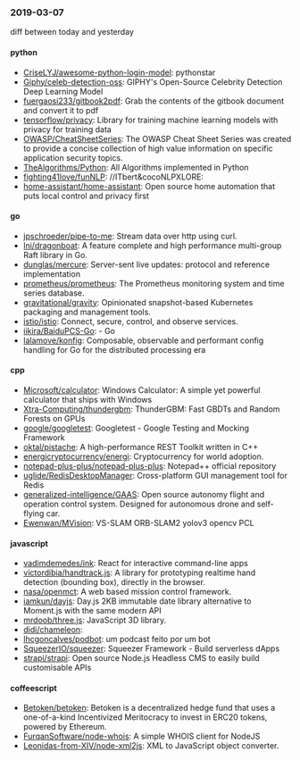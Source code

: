 ### 2019-03-07
diff between today and yesterday

#### python
* [CriseLYJ/awesome-python-login-model](https://github.com/CriseLYJ/awesome-python-login-model): pythonstar
* [Giphy/celeb-detection-oss](https://github.com/Giphy/celeb-detection-oss): GIPHY's Open-Source Celebrity Detection Deep Learning Model
* [fuergaosi233/gitbook2pdf](https://github.com/fuergaosi233/gitbook2pdf): Grab the contents of the gitbook document and convert it to pdf
* [tensorflow/privacy](https://github.com/tensorflow/privacy): Library for training machine learning models with privacy for training data
* [OWASP/CheatSheetSeries](https://github.com/OWASP/CheatSheetSeries): The OWASP Cheat Sheet Series was created to provide a concise collection of high value information on specific application security topics.
* [TheAlgorithms/Python](https://github.com/TheAlgorithms/Python): All Algorithms implemented in Python
* [fighting41love/funNLP](https://github.com/fighting41love/funNLP): //ITbert&cocoNLPXLORE:
* [home-assistant/home-assistant](https://github.com/home-assistant/home-assistant):  Open source home automation that puts local control and privacy first

#### go
* [jpschroeder/pipe-to-me](https://github.com/jpschroeder/pipe-to-me): Stream data over http using curl.
* [lni/dragonboat](https://github.com/lni/dragonboat): A feature complete and high performance multi-group Raft library in Go.
* [dunglas/mercure](https://github.com/dunglas/mercure): Server-sent live updates: protocol and reference implementation
* [prometheus/prometheus](https://github.com/prometheus/prometheus): The Prometheus monitoring system and time series database.
* [gravitational/gravity](https://github.com/gravitational/gravity): Opinionated snapshot-based Kubernetes packaging and management tools.
* [istio/istio](https://github.com/istio/istio): Connect, secure, control, and observe services.
* [iikira/BaiduPCS-Go](https://github.com/iikira/BaiduPCS-Go):  - Go
* [lalamove/konfig](https://github.com/lalamove/konfig): Composable, observable and performant config handling for Go for the distributed processing era

#### cpp
* [Microsoft/calculator](https://github.com/Microsoft/calculator): Windows Calculator: A simple yet powerful calculator that ships with Windows
* [Xtra-Computing/thundergbm](https://github.com/Xtra-Computing/thundergbm): ThunderGBM: Fast GBDTs and Random Forests on GPUs
* [google/googletest](https://github.com/google/googletest): Googletest - Google Testing and Mocking Framework
* [oktal/pistache](https://github.com/oktal/pistache): A high-performance REST Toolkit written in C++
* [energicryptocurrency/energi](https://github.com/energicryptocurrency/energi): Cryptocurrency for world adoption.
* [notepad-plus-plus/notepad-plus-plus](https://github.com/notepad-plus-plus/notepad-plus-plus): Notepad++ official repository
* [uglide/RedisDesktopManager](https://github.com/uglide/RedisDesktopManager):  Cross-platform GUI management tool for Redis
* [generalized-intelligence/GAAS](https://github.com/generalized-intelligence/GAAS): Open source autonomy flight and operation control system. Designed for autonomous drone and self-flying car.
* [Ewenwan/MVision](https://github.com/Ewenwan/MVision):   VS-SLAM ORB-SLAM2  yolov3  opencv PCL  

#### javascript
* [vadimdemedes/ink](https://github.com/vadimdemedes/ink):  React for interactive command-line apps
* [victordibia/handtrack.js](https://github.com/victordibia/handtrack.js): A library for prototyping realtime hand detection (bounding box), directly in the browser.
* [nasa/openmct](https://github.com/nasa/openmct): A web based mission control framework.
* [iamkun/dayjs](https://github.com/iamkun/dayjs):  Day.js 2KB immutable date library alternative to Moment.js with the same modern API
* [mrdoob/three.js](https://github.com/mrdoob/three.js): JavaScript 3D library.
* [didi/chameleon](https://github.com/didi/chameleon):  
* [lhcgoncalves/podbot](https://github.com/lhcgoncalves/podbot): um podcast feito por um bot 
* [SqueezerIO/squeezer](https://github.com/SqueezerIO/squeezer): Squeezer Framework - Build serverless dApps
* [strapi/strapi](https://github.com/strapi/strapi):  Open source Node.js Headless CMS to easily build customisable APIs

#### coffeescript
* [Betoken/betoken](https://github.com/Betoken/betoken): Betoken is a decentralized hedge fund that uses a one-of-a-kind Incentivized Meritocracy to invest in ERC20 tokens, powered by Ethereum.
* [FurqanSoftware/node-whois](https://github.com/FurqanSoftware/node-whois): A simple WHOIS client for NodeJS
* [Leonidas-from-XIV/node-xml2js](https://github.com/Leonidas-from-XIV/node-xml2js): XML to JavaScript object converter.
